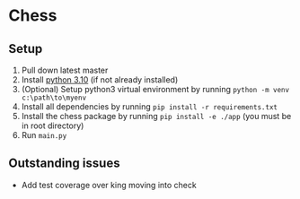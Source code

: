 # Chess

## Setup

1. Pull down latest master
2. Install [python 3.10](https://www.python.org/downloads/) (if not already installed)
3. (Optional) Setup python3 virtual environment by running `python -m venv c:\path\to\myenv`
4. Install all dependencies by running `pip install -r requirements.txt`
5. Install the chess package by running `pip install -e ./app` (you must be in root directory)
6. Run `main.py`

## Outstanding issues

- Add test coverage over king moving into check
